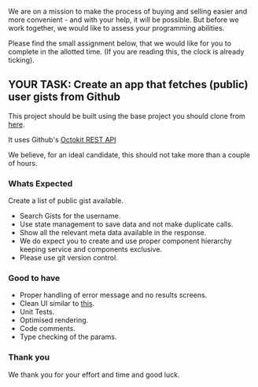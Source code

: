 We are on a mission to make the process of buying and selling easier and more convenient - and with your help, it will be possible. But before we work together, we would like to assess your programming abilities.

Please find the small assignment below, that we would like for you to complete in the allotted time. (If you are reading this, the clock is already ticking).

## YOUR TASK: Create an app that fetches (public) user gists from Github

This project should be built using the base project you should clone from [here](https://github.com/dubizzle-onboarding/gistapi).

It uses Github's [Octokit REST API](https://octokit.github.io/rest.js/v18/)

We believe, for an ideal candidate, this should not take more than a couple of hours.

### Whats Expected
Create a list of public gist available.
- Search Gists for the username.
- Use state management to save data and not make duplicate calls.
- Show all the relevant meta data available in the response.
- We do expect you to create and use proper component hierarchy keeping service and components exclusive.
- Please use git version control.

### Good to have
- Proper handling of error message and no results screens.
- Clean UI similar to [this](https://raw.githubusercontent.com/dubizzle-onboarding/gistapi/main/design_inspiration.png).
- Unit Tests.
- Optimised rendering.
- Code comments.
- Type checking of the params.

### Thank you
We thank you for your effort and time and good luck.
